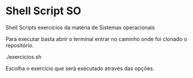 # Shell Script SO
Shell Scripts exercícios da matéria de Sistemas operacionais

Para executar basta abrir o terminal entrar no caminho onde foi clonado o repositório.

./exercicios.sh

Escolha o exercício que será executado através das opções.
